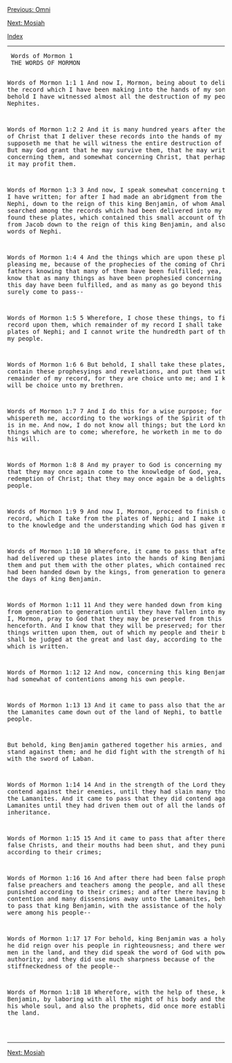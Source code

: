 <body>
 <a href="book05.htm">Previous: Omni</a><p>
 <a href="book07.htm">Next: Mosiah</a></p><p>
 <a href="index.htm">Index</a></p><p>
 </p><hr>
 <pre>
 Words of Mormon 1
 THE WORDS OF MORMON
 
 Words of Mormon 1:1
  1 And now I, Mormon, being about to deliver up the record which
 I have been making into the hands of my son Moroni, behold I have
 witnessed almost all the destruction of my people, the Nephites.
 
 Words of Mormon 1:2
  2 And it is many hundred years after the coming of Christ that I
 deliver these records into the hands of my son; and it supposeth
 me that he will witness the entire destruction of my people.  But
 may God grant that he may survive them, that he may write
 somewhat concerning them, and somewhat concerning Christ, that
 perhaps some day it may profit them.
 
 Words of Mormon 1:3
  3 And now, I speak somewhat concerning that which I have
 written; for after I had made an abridgment from the plates of
 Nephi, down to the reign of this king Benjamin, of whom Amaleki
 spake, I searched among the records which had been delivered into
 my hands, and I found these plates, which contained this small
 account of the prophets, from Jacob down to the reign of this
 king Benjamin, and also many of the words of Nephi.
 
 Words of Mormon 1:4
  4 And the things which are upon these plates pleasing me,
 because of the prophecies of the coming of Christ; and my fathers
 knowing that many of them have been fulfilled; yea, and I also
 know that as many things as have been prophesied concerning us
 down to this day have been fulfilled, and as many as go beyond
 this day must surely come to pass--
 
 Words of Mormon 1:5
  5 Wherefore, I chose these things, to finish my record upon
 them, which remainder of my record I shall take from the plates
 of Nephi; and I cannot write the hundredth part of the things of
 my people.
 
 Words of Mormon 1:6
  6 But behold, I shall take these plates, which contain these
 prophesyings and revelations, and put them with the remainder of
 my record, for they are choice unto me; and I know they will be
 choice unto my brethren.
 
 Words of Mormon 1:7
  7 And I do this for a wise purpose; for thus it whispereth me,
 according to the workings of the Spirit of the Lord which is in
 me.  And now, I do not know all things; but the Lord knoweth all
 things which are to come; wherefore, he worketh in me to do
 according to his will.
 
 Words of Mormon 1:8
  8 And my prayer to God is concerning my brethren, that they may
 once again come to the knowledge of God, yea, the redemption of
 Christ; that they may once again be a delightsome people.
 
 Words of Mormon 1:9
  9 And now I, Mormon, proceed to finish out my record, which I
 take from the plates of Nephi; and I make it according to the
 knowledge and the understanding which God has given me.
 
 Words of Mormon 1:10
  10 Wherefore, it came to pass that after Amaleki had delivered
 up these plates into the hands of king Benjamin, he took them and
 put them with the other plates, which contained records which had
 been handed down by the kings, from generation to generation
 until the days of king Benjamin.
 
 Words of Mormon 1:11
  11 And they were handed down from king Benjamin, from generation
 to generation until they have fallen into my hands.  And I,
 Mormon, pray to God that they may be preserved from this time
 henceforth.  And I know that they will be preserved; for there
 are great things written upon them, out of which my people and
 their brethren shall be judged at the great and last day,
 according to the word of God which is written.
 
 Words of Mormon 1:12
  12 And now, concerning this king Benjamin--he had somewhat of
 contentions among his own people.
 
 Words of Mormon 1:13
  13 And it came to pass also that the armies of the Lamanites
 came down out of the land of Nephi, to battle against his people.
 
 But behold, king Benjamin gathered together his armies, and he
 did stand against them; and he did fight with the strength of his
 own arm, with the sword of Laban.
 
 Words of Mormon 1:14
  14 And in the strength of the Lord they did contend against
 their enemies, until they had slain many thousands of the
 Lamanites.  And it came to pass that they did contend against the
 Lamanites until they had driven them out of all the lands of
 their inheritance.
 
 Words of Mormon 1:15
  15 And it came to pass that after there had been false Christs,
 and their mouths had been shut, and they punished according to
 their crimes;
 
 Words of Mormon 1:16
  16 And after there had been false prophets, and false preachers
 and teachers among the people, and all these having been punished
 according to their crimes; and after there having been much
 contention and many dissensions away unto the Lamanites, behold,
 it came to pass that king Benjamin, with the assistance of the
 holy prophets who were among his people--
 
 Words of Mormon 1:17
  17 For behold, king Benjamin was a holy man, and he did reign
 over his people in righteousness; and there were many holy men in
 the land, and they did speak the word of God with power and with
 authority; and they did use much sharpness because of the
 stiffneckedness of the people--
 
 Words of Mormon 1:18
  18 Wherefore, with the help of these, king Benjamin, by laboring
 with all the might of his body and the faculty of his whole soul,
 and also the prophets, did once more establish peace in the land.
 
 </pre>
 <hr>
 <a href="book07.htm">Next: Mosiah</a><p>
 </p></body>